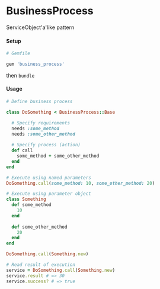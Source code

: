 # BusinessProcess

ServiceObject'a'like pattern

#### Setup 

```ruby
# Gemfile

gem 'business_process'
```

then `bundle`

#### Usage

```ruby
# Define business process

class DoSomething < BusinessProcess::Base

  # Specify requirements
  needs :some_method
  needs :some_other_method
  
  # Specify process (action)
  def call
    some_method + some_other_method
  end
end

# Execute using named parameters
DoSomething.call(some_method: 10, some_other_method: 20)

# Execute using parameter object
class Something
  def some_method
    10
  end 
  
  def some_other_method
    20
  end
end

DoSomething.call(Something.new)

# Read result of execution
service = DoSomething.call(Something.new)
service.result # => 30
service.success? # => true
```


